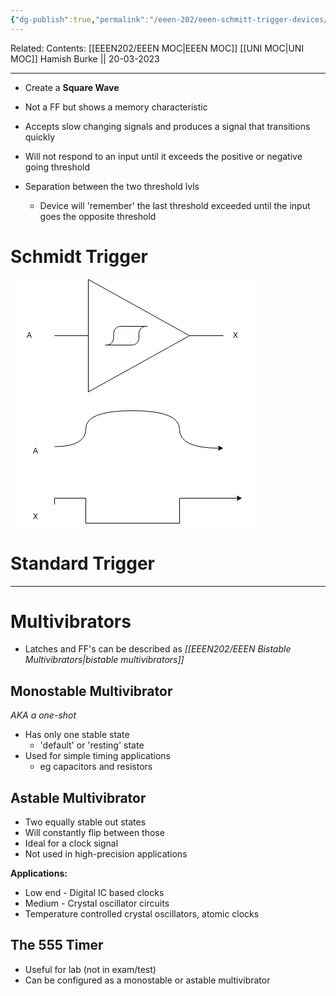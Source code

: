 ```yaml
---
{"dg-publish":true,"permalink":"/eeen-202/eeen-schmitt-trigger-devices/"}
---
```


Related: 
Contents: [[EEEN202/EEEN MOC\|EEEN MOC]]
[[UNI MOC\|UNI MOC]]
Hamish Burke || 20-03-2023
***
- Create a **Square Wave**
- Not a FF but shows a memory characteristic
- Accepts slow changing signals and produces a signal that transitions quickly

- Will not respond to an input until it exceeds the positive or negative going threshold
- Separation between the two threshold lvls
	- Device will 'remember' the last threshold exceeded until the input goes the opposite threshold

# Schmidt Trigger

<svg xmlns="http://www.w3.org/2000/svg" xmlns:xlink="http://www.w3.org/1999/xlink" version="1.1" width="391px" height="399px" viewBox="-0.5 -0.5 391 399" style="background-color: rgb(255, 255, 255);"><defs/><g><path d="M 124 0 L 286 90 L 124 180 Z" fill="rgb(255, 255, 255)" stroke="rgb(0, 0, 0)" stroke-miterlimit="10" pointer-events="all"/><path d="M 70 90 L 124 90 M 286 90 L 340 90 M 151 105 L 194.2 105 C 197.06 105 199.81 103.74 201.84 101.49 C 203.86 99.23 205 96.18 205 93 L 205 87 C 205 83.82 206.14 80.77 208.16 78.51 C 210.19 76.26 212.94 75 215.8 75 L 218.5 75 L 175.3 75 C 172.44 75 169.69 76.26 167.66 78.51 C 165.64 80.77 164.5 83.82 164.5 87 L 164.5 93 C 164.5 99.63 159.66 105 153.7 105 Z" fill="none" stroke="rgb(0, 0, 0)" stroke-miterlimit="10" pointer-events="all"/><rect x="0" y="75" width="60" height="30" fill="none" stroke="none" pointer-events="all"/><g transform="translate(-0.5 -0.5)"><switch><foreignObject pointer-events="none" width="100%" height="100%" requiredFeatures="http://www.w3.org/TR/SVG11/feature#Extensibility" style="overflow: visible; text-align: left;"><div xmlns="http://www.w3.org/1999/xhtml" style="display: flex; align-items: unsafe center; justify-content: unsafe center; width: 58px; height: 1px; padding-top: 90px; margin-left: 1px;"><div data-drawio-colors="color: rgb(0, 0, 0); " style="box-sizing: border-box; font-size: 0px; text-align: center;"><div style="display: inline-block; font-size: 12px; font-family: Helvetica; color: rgb(0, 0, 0); line-height: 1.2; pointer-events: all; white-space: normal; overflow-wrap: normal;">A</div></div></div></foreignObject><text x="30" y="94" fill="rgb(0, 0, 0)" font-family="Helvetica" font-size="12px" text-anchor="middle">A</text></switch></g><rect x="330" y="75" width="60" height="30" fill="none" stroke="none" pointer-events="all"/><g transform="translate(-0.5 -0.5)"><switch><foreignObject pointer-events="none" width="100%" height="100%" requiredFeatures="http://www.w3.org/TR/SVG11/feature#Extensibility" style="overflow: visible; text-align: left;"><div xmlns="http://www.w3.org/1999/xhtml" style="display: flex; align-items: unsafe center; justify-content: unsafe center; width: 58px; height: 1px; padding-top: 90px; margin-left: 331px;"><div data-drawio-colors="color: rgb(0, 0, 0); " style="box-sizing: border-box; font-size: 0px; text-align: center;"><div style="display: inline-block; font-size: 12px; font-family: Helvetica; color: rgb(0, 0, 0); line-height: 1.2; pointer-events: all; white-space: normal; overflow-wrap: normal;">X</div></div></div></foreignObject><text x="360" y="94" fill="rgb(0, 0, 0)" font-family="Helvetica" font-size="12px" text-anchor="middle">X</text></switch></g><path d="M 70 267.5 Q 120 267.5 120 238.75 Q 120 210 195 210 Q 270 210 270 240 Q 270 270 333.63 270" fill="none" stroke="rgb(0, 0, 0)" stroke-miterlimit="10" pointer-events="stroke"/><path d="M 338.88 270 L 331.88 273.5 L 333.63 270 L 331.88 266.5 Z" fill="rgb(0, 0, 0)" stroke="rgb(0, 0, 0)" stroke-miterlimit="10" pointer-events="all"/><rect x="10" y="260" width="60" height="30" fill="none" stroke="none" pointer-events="all"/><g transform="translate(-0.5 -0.5)"><switch><foreignObject pointer-events="none" width="100%" height="100%" requiredFeatures="http://www.w3.org/TR/SVG11/feature#Extensibility" style="overflow: visible; text-align: left;"><div xmlns="http://www.w3.org/1999/xhtml" style="display: flex; align-items: unsafe center; justify-content: unsafe center; width: 58px; height: 1px; padding-top: 275px; margin-left: 11px;"><div data-drawio-colors="color: rgb(0, 0, 0); " style="box-sizing: border-box; font-size: 0px; text-align: center;"><div style="display: inline-block; font-size: 12px; font-family: Helvetica; color: rgb(0, 0, 0); line-height: 1.2; pointer-events: all; white-space: normal; overflow-wrap: normal;">A</div></div></div></foreignObject><text x="40" y="279" fill="rgb(0, 0, 0)" font-family="Helvetica" font-size="12px" text-anchor="middle">A</text></switch></g><rect x="10" y="365" width="60" height="30" fill="none" stroke="none" pointer-events="all"/><g transform="translate(-0.5 -0.5)"><switch><foreignObject pointer-events="none" width="100%" height="100%" requiredFeatures="http://www.w3.org/TR/SVG11/feature#Extensibility" style="overflow: visible; text-align: left;"><div xmlns="http://www.w3.org/1999/xhtml" style="display: flex; align-items: unsafe center; justify-content: unsafe center; width: 58px; height: 1px; padding-top: 380px; margin-left: 11px;"><div data-drawio-colors="color: rgb(0, 0, 0); " style="box-sizing: border-box; font-size: 0px; text-align: center;"><div style="display: inline-block; font-size: 12px; font-family: Helvetica; color: rgb(0, 0, 0); line-height: 1.2; pointer-events: all; white-space: normal; overflow-wrap: normal;">X</div></div></div></foreignObject><text x="40" y="384" fill="rgb(0, 0, 0)" font-family="Helvetica" font-size="12px" text-anchor="middle">X</text></switch></g><path d="M 70 360 L 70 350 L 120 350 L 120 390 L 270 390 L 270 350 L 340 350 L 363.63 350" fill="none" stroke="rgb(0, 0, 0)" stroke-miterlimit="10" pointer-events="stroke"/><path d="M 368.88 350 L 361.88 353.5 L 363.63 350 L 361.88 346.5 Z" fill="rgb(0, 0, 0)" stroke="rgb(0, 0, 0)" stroke-miterlimit="10" pointer-events="all"/></g><switch><g requiredFeatures="http://www.w3.org/TR/SVG11/feature#Extensibility"/><a transform="translate(0,-5)" xlink:href="https://www.diagrams.net/doc/faq/svg-export-text-problems" target="_blank"><text text-anchor="middle" font-size="10px" x="50%" y="100%">Text is not SVG - cannot display</text></a></switch></svg>

# Standard Trigger

***

# Multivibrators

- Latches and FF's can be described as *[[EEEN202/EEEN Bistable Multivibrators\|bistable multivibrators]]*

## Monostable Multivibrator

*AKA a one-shot*
- Has only one stable state
	- 'default' or 'resting' state
- Used for simple timing applications
	- eg capacitors and resistors

## Astable Multivibrator

- Two equally stable out states
- Will constantly flip between those
- Ideal for a clock signal
- Not used in high-precision applications

**Applications:**
- Low end - Digital IC based clocks
- Medium - Crystal oscillator circuits
- Temperature controlled crystal oscillators, atomic clocks

## The 555 Timer

- Useful for lab (not in exam/test)
- Can be configured as a monostable or astable multivibrator





